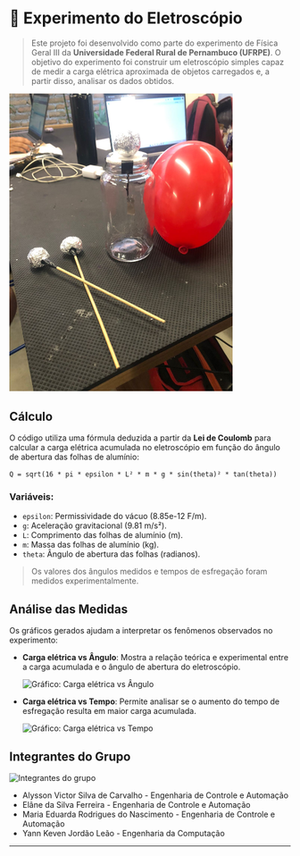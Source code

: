
# 🔋 Experimento do Eletroscópio 

>Este projeto foi desenvolvido como parte do experimento de Física Geral III da **Universidade Federal Rural de Pernambuco (UFRPE)**. O objetivo do experimento foi construir um eletroscópio simples capaz de medir a carga elétrica aproximada de objetos carregados e, a partir disso, analisar os dados obtidos.

<img src="src/assets/Experimento.jpg" alt="Imagem do experimento" width="400">

## Cálculo
O código utiliza uma fórmula deduzida a partir da **Lei de Coulomb** para calcular a carga elétrica acumulada no eletroscópio em função do ângulo de abertura das folhas de alumínio:

```
Q = sqrt(16 * pi * epsilon * L² * m * g * sin(theta)² * tan(theta))
````

### Variáveis:
- `epsilon`: Permissividade do vácuo (8.85e-12 F/m).
- `g`: Aceleração gravitacional (9.81 m/s²).
- `L`: Comprimento das folhas de alumínio (m).
- `m`: Massa das folhas de alumínio (kg).
- `theta`: Ângulo de abertura das folhas (radianos).

>Os valores dos ângulos medidos e tempos de esfregação foram medidos experimentalmente.

## Análise das Medidas

Os gráficos gerados ajudam a interpretar os fenômenos observados no experimento:

- **Carga elétrica vs Ângulo**: Mostra a relação teórica e experimental entre a carga acumulada e o ângulo de abertura do eletroscópio.

  <img src="src/assets/ElectricCharge_vs_Angle.png" alt="Gráfico: Carga elétrica vs Ângulo" width="600">

- **Carga elétrica vs Tempo**: Permite analisar se o aumento do tempo de esfregação resulta em maior carga acumulada.

   <img src="src/assets/Electric_Charge_vs_Time.png" alt="Gráfico: Carga elétrica vs Tempo" width="600">

## Integrantes do Grupo

   <img src="src/assets/Integrantes.jpg" alt="Integrantes do grupo" width="400">

- Alysson Victor Silva de Carvalho - Engenharia de Controle e Automação
- Elâne da Silva Ferreira - Engenharia de Controle e Automação
- Maria Eduarda Rodrigues do Nascimento - Engenharia de Controle e Automação
- Yann Keven Jordão Leão - Engenharia da Computação
---

